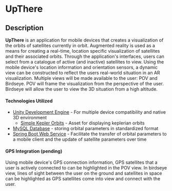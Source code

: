 # UpThere

## Description

__UpThere__ is an application for mobile devices that creates a visualization of the orbits of satellites currently in orbit. Augmented reality is used as a means for creating a real-time, location specific visualization of satellites and their associated orbits. Through the application's interfaces, users can select from a catalogue of active (and inactive) satellites to view. Using the mobile device's location information and orientation sensors, a dynamic view can be constructed to reflect the users real-world situation in an AR visualization. Multiple views will be made available to the user: POV and Birdseye. POV will frame the visualization from the perspective of the user. Birdseye will allow the user to view the 3D situation from a high altitude.
#### Technologies Utilized
* [Unity Development Engine](https://unity.com/) - For multiple device compatibility and native 3D environment
  * [Simple Kepler Orbits](https://assetstore.unity.com/packages/tools/physics/simple-kepler-orbits-97048) - Asset for displaying keplerian orbits
* [MySQL Database](https://mysql) - storing orbital parameters in standardized format
* [Spring Boot Web Service](https://spring.io/projects/spring-boot) - Facilitate the transfer of orbital parameters to a mobile client and the update of satellite parameters over time

#### GPS Integration (pending)
Using mobile device's GPS connection information, GPS satellites that a user is actively connected to can be highlighted in the POV view. In birdseye view, lines of sight between the user on the ground and satellites in space can be highlighted as GPS satellites come into view and connect with the user.
